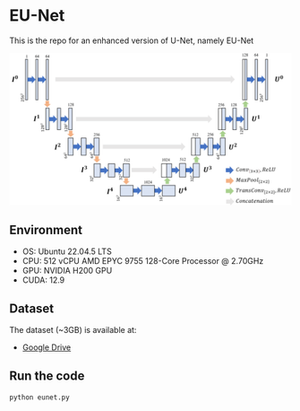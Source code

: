 # EU-Net

This is the repo for an enhanced version of U-Net, namely EU-Net

<div align="center">
  <img src="pic/architecture.png" alt="Model Architecture" width="600"/>
</div>

## Environment
* OS: Ubuntu 22.04.5 LTS
* CPU: 512 vCPU AMD EPYC 9755 128-Core Processor @ 2.70GHz
* GPU: NVIDIA H200 GPU
* CUDA: 12.9

## Dataset
The dataset (~3GB) is available at:
- [Google Drive](https://drive.google.com/drive/folders/1mY-mPcIdCMBjphVlVTclLrv-kY_N86v6?usp=drive_link)

## Run the code
```bash
python eunet.py 
```
